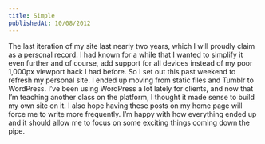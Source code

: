 ```yaml
---
title: Simple
publishedAt: 10/08/2012
---
```

The last iteration of my site last nearly two years, which I will proudly claim as a personal record. I had known for a while that I wanted to simplify it even further and of course, add support for all devices instead of my poor 1,000px viewport hack I had before. So I set out this past weekend to refresh my personal site. I ended up moving from static files and Tumblr to WordPress. I’ve been using WordPress a lot lately for clients, and now that I’m teaching another class on the platform, I thought it made sense to build my own site on it. I also hope having these posts on my home page will force me to write more frequently. I’m happy with how everything ended up and it should allow me to focus on some exciting things coming down the pipe.
